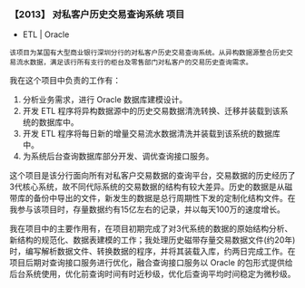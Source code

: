 ### 【2013】 对私客户历史交易查询系统 项目

+ ETL | Oracle

```
该项目为某国有大型商业银行深圳分行的对私客户历史交易查询系统。从异构数据源整合历史交易流水数据，满足该行所有支行的柜台及零售部门对私客户的交易历史查询需求。
``` 
 
我在这个项目中负责的工作有：

1. 分析业务需求，进行 Oracle 数据库建模设计。
2. 开发 ETL 程序将异构数据源中的历史交易数据清洗转换、迁移并装载到该系统的数据库中。
3. 开发 ETL 程序将每日新的增量交易流水数据清洗并装载到该系统的数据库中。
4. 为系统后台查询数据库部分开发、调优查询接口服务。

这个项目是该分行面向所有对私客户交易数据的查询平台，交易数据的历史经历了3代核心系统，故不同代际系统的交易数据的结构有较大差异。历史的数据是从磁带库的备份中导出的文件，新发生的数据是总行周期性下发的定制化结构文件。在我参与该项目时，存量数据约有15亿左右的记录，并以每天100万的速度增长。

我在项目中的主要作用有，在项目初期完成了对3代系统的数据的原始结构分析、新结构的规范化、数据表建模的工作；我处理历史磁带存量交易数据文件(约20年)时，编写解析数据文件、转换数据的程序，并将其装载入库，约两日完成工作。在项目后期对查询接口服务进行优化，融合查询接口服务以 Oracle 的包形式提供给后台系统使用，优化前查询时间有时近秒级，优化后查询平均时间稳定为微秒级。
